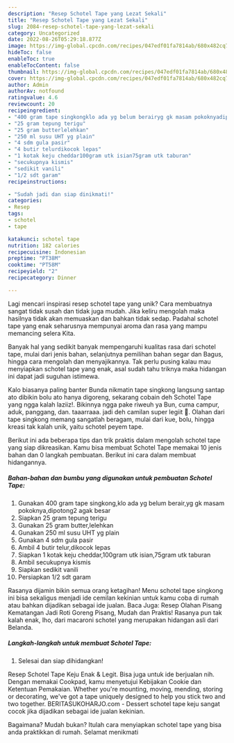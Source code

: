 ```yaml
---
description: "Resep Schotel Tape yang Lezat Sekali"
title: "Resep Schotel Tape yang Lezat Sekali"
slug: 2084-resep-schotel-tape-yang-lezat-sekali
category: Uncategorized
date: 2022-08-26T05:29:18.877Z
image: https://img-global.cpcdn.com/recipes/047edf01fa7814ab/680x482cq70/schotel-tape-foto-resep-utama.jpg
hideToc: false
enableToc: true
enableTocContent: false
thumbnail: https://img-global.cpcdn.com/recipes/047edf01fa7814ab/680x482cq70/schotel-tape-foto-resep-utama.jpg
cover: https://img-global.cpcdn.com/recipes/047edf01fa7814ab/680x482cq70/schotel-tape-foto-resep-utama.jpg
author: Admin
authorAv: notfound
ratingvalue: 4.6
reviewcount: 20
recipeingredient:
- "400 gram tape singkongklo ada yg belum berairyg gk masam pokoknyadipotong2 agak besar"
- "25 gram tepung terigu"
- "25 gram butterlelehkan"
- "250 ml susu UHT yg plain"
- "4 sdm gula pasir"
- "4 butir telurdikocok lepas"
- "1 kotak keju cheddar100gram utk isian75gram utk taburan"
- "secukupnya kismis"
- "sedikit vanili"
- "1/2 sdt garam"
recipeinstructions:

- "Sudah jadi dan siap dinikmati!"
categories:
- Resep
tags:
- schotel
- tape

katakunci: schotel tape 
nutrition: 182 calories
recipecuisine: Indonesian
preptime: "PT38M"
cooktime: "PT58M"
recipeyield: "2"
recipecategory: Dinner

---
```





Lagi mencari inspirasi resep schotel tape yang unik? Cara membuatnya sangat tidak susah dan tidak juga mudah. Jika keliru mengolah maka hasilnya tidak akan memuaskan dan bahkan tidak sedap. Padahal schotel tape yang enak seharusnya mempunyai aroma dan rasa yang mampu memancing selera Kita.





Banyak hal yang sedikit banyak mempengaruhi kualitas rasa dari schotel tape, mulai dari jenis bahan, selanjutnya pemilihan bahan segar dan Bagus, hingga cara mengolah dan menyajikannya. Tak perlu pusing kalau mau menyiapkan schotel tape yang enak,      asal sudah tahu triknya maka hidangan ini dapat jadi suguhan istimewa.














Kalo biasanya paling banter Bunda nikmatin tape singkong langsung santap ato dibikin bolu ato hanya digoreng, sekarang cobain deh Schotel Tape yang ngga kalah laziiz!. Bikinnya ngga pake riweuh ya Bun, cuma campur, aduk, panggang, dan. taaarraaa. jadi deh camilan super legiit 🤤. Olahan dari tape singkong memang sangatlah beragam, mulai dari kue, bolu, hingga kreasi tak kalah unik, yaitu schotel peyem tape.






Berikut ini ada beberapa tips dan trik praktis dalam mengolah schotel tape yang siap dikreasikan. Kamu bisa membuat Schotel Tape memakai 10 jenis bahan dan 0 langkah pembuatan. Berikut ini cara dalam membuat hidangannya.

<!--inarticleads1-->

##### Bahan-bahan dan bumbu yang digunakan untuk pembuatan Schotel Tape:

1. Gunakan 400 gram tape singkong,klo ada yg belum berair,yg gk masam pokoknya,dipotong2 agak besar
1. Siapkan 25 gram tepung terigu
1. Gunakan 25 gram butter,lelehkan
1. Gunakan 250 ml susu UHT yg plain
1. Gunakan 4 sdm gula pasir
1. Ambil 4 butir telur,dikocok lepas
1. Siapkan 1 kotak keju cheddar,100gram utk isian,75gram utk taburan
1. Ambil secukupnya kismis
1. Siapkan sedikit vanili
1. Persiapkan 1/2 sdt garam


Rasanya dijamin bikin semua orang ketagihan! Menu schotel tape singkong ini bisa sekaligus menjadi ide cemilan kekinian untuk kamu coba di rumah atau bahkan dijadikan sebagai ide jualan. Baca Juga: Resep Olahan Pisang Kematangan Jadi Roti Goreng Pisang, Mudah dan Praktis! Rasanya pun tak kalah enak, lho, dari macaroni schotel yang merupakan hidangan asli dari Belanda. 

<!--inarticleads2-->

##### Langkah-langkah untuk membuat Schotel Tape:


1. Selesai dan siap dihidangkan!

Resep Schotel Tape Keju Enak &amp; Legit. Bisa juga untuk ide berjualan nih. Dengan memakai Cookpad, kamu menyetujui Kebijakan Cookie dan Ketentuan Pemakaian. Whether you&#39;re mounting, moving, mending, storing or decorating, we&#39;ve got a tape uniquely designed to help you stick two and two together. BERITASUKOHARJO.com - Dessert schotel tape keju sangat cocok jika dijadikan sebagai ide jualan kekinian. 

Bagaimana? Mudah bukan? Itulah cara menyiapkan schotel tape yang bisa anda praktikkan di rumah. Selamat menikmati

